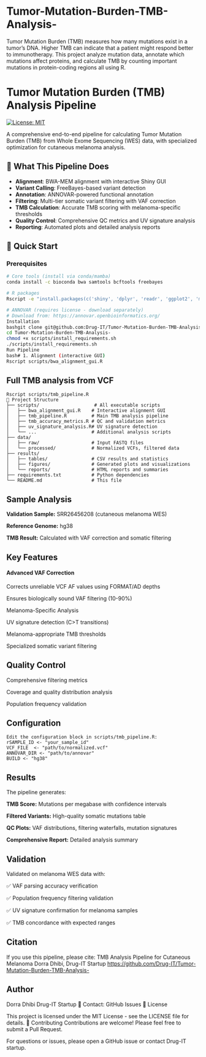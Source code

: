 # Tumor-Mutation-Burden-TMB-Analysis-
 Tumor Mutation Burden (TMB) measures how many mutations exist in a tumor’s DNA. Higher TMB can indicate that a patient might respond better to immunotherapy. This project analyze mutation data, annotate which mutations affect proteins, and calculate TMB by counting important mutations in protein-coding regions all using R. 
# Tumor Mutation Burden (TMB) Analysis Pipeline

[![License: MIT](https://img.shields.io/badge/License-MIT-yellow.svg)](https://opensource.org/licenses/MIT)

A comprehensive end-to-end pipeline for calculating Tumor Mutation Burden (TMB) from Whole Exome Sequencing (WES) data, with specialized optimization for cutaneous melanoma analysis.

## 🔬 What This Pipeline Does

- **Alignment**: BWA-MEM alignment with interactive Shiny GUI
- **Variant Calling**: FreeBayes-based variant detection
- **Annotation**: ANNOVAR-powered functional annotation
- **Filtering**: Multi-tier somatic variant filtering with VAF correction
- **TMB Calculation**: Accurate TMB scoring with melanoma-specific thresholds
- **Quality Control**: Comprehensive QC metrics and UV signature analysis
- **Reporting**: Automated plots and detailed analysis reports

## 🚀 Quick Start

### Prerequisites

```bash
# Core tools (install via conda/mamba)
conda install -c bioconda bwa samtools bcftools freebayes

# R packages
Rscript -e "install.packages(c('shiny', 'dplyr', 'readr', 'ggplot2', 'maftools'))"

# ANNOVAR (requires license - download separately)
# Download from: https://annovar.openbioinformatics.org/
Installation
bashgit clone git@github.com:Drug-IT/Tumor-Mutation-Burden-TMB-Analysis-.git
cd Tumor-Mutation-Burden-TMB-Analysis-
chmod +x scripts/install_requirements.sh
./scripts/install_requirements.sh
Run Pipeline
bash# 1. Alignment (interactive GUI)
Rscript scripts/bwa_alignment_gui.R
```

## Full TMB analysis from VCF
```
Rscript scripts/tmb_pipeline.R
📁 Project Structure
├── scripts/                    # All executable scripts
│   ├── bwa_alignment_gui.R    # Interactive alignment GUI
│   ├── tmb_pipeline.R         # Main TMB analysis pipeline
│   ├── tmb_accuracy_metrics.R # QC and validation metrics
│   ├── uv_signature_analysis.R# UV signature detection
│   └── ...                    # Additional analysis scripts
├── data/
│   ├── raw/                   # Input FASTQ files
│   └── processed/             # Normalized VCFs, filtered data
├── results/
│   ├── tables/                # CSV results and statistics
│   ├── figures/               # Generated plots and visualizations
│   └── reports/               # HTML reports and summaries
├── requirements.txt           # Python dependencies
└── README.md                  # This file

```
## Sample Analysis
**Validation Sample:** SRR26456208 (cutaneous melanoma WES)

**Reference Genome:** hg38

**TMB Result:** Calculated with VAF correction and somatic filtering

## Key Features
#### Advanced VAF Correction

Corrects unreliable VCF AF values using FORMAT/AD depths

Ensures biologically sound VAF filtering (10-90%)

Melanoma-Specific Analysis

UV signature detection (C>T transitions)

Melanoma-appropriate TMB thresholds

Specialized somatic variant filtering

## Quality Control

Comprehensive filtering metrics

Coverage and quality distribution analysis

Population frequency validation

## Configuration
```
Edit the configuration block in scripts/tmb_pipeline.R:
rSAMPLE_ID <- "your_sample_id"
VCF_FILE  <- "path/to/normalized.vcf"
ANNOVAR_DIR <- "path/to/annovar"
BUILD <- "hg38"
```

## Results
The pipeline generates:

**TMB Score:** Mutations per megabase with confidence intervals

**Filtered Variants:** High-quality somatic mutations table

**QC Plots:** VAF distributions, filtering waterfalls, mutation signatures

**Comprehensive Report:** Detailed analysis summary

## Validation
Validated on melanoma WES data with:

✅ VAF parsing accuracy verification

✅ Population frequency filtering validation

✅ UV signature confirmation for melanoma samples

✅ TMB concordance with expected ranges

## Citation
If you use this pipeline, please cite:
TMB Analysis Pipeline for Cutaneous Melanoma
Dorra Dhibi, Drug-IT Startup
https://github.com/Drug-IT/Tumor-Mutation-Burden-TMB-Analysis-

## Author
Dorra Dhibi
Drug-IT Startup
📧 Contact: GitHub Issues
📄 License

This project is licensed under the MIT License - see the LICENSE file for details.
🤝 Contributing
Contributions are welcome! Please feel free to submit a Pull Request.

For questions or issues, please open a GitHub issue or contact Drug-IT startup.
